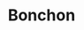 ---
layout: place
title: "Bonchon"
permalink: /illinois/chicago/bonchon.html
stateAbbr: IL
stateName: Illinois
cityName: Chicago
seo:
  name: "Bonchon"
  type: Restaurant
  links: null
description: "Bonchon serves delicious sushi in Chicago, Illinois. Try fresh Japanese dishes for a great dining experience. "
place_id: ChIJbeU4mI8tDogRLwgldZC7UQw
photos:
  - name: >-
      places/ChIJbeU4mI8tDogRLwgldZC7UQw/photos/AeeoHcJ-vgZW6-vTQokcnS8naE_Qz-GuUD0WwYdQt06qEO5O-eFqRkli5jfpg88-uJC01ROYfoFJ_uH5aElFSdcfed-rqForo1SR7i_iAEgffbA3HGgt4c203Pk7s6iU0R9vWzSzIelc3GGhDYiN6zCIzIOaZARL_wYSjgzHlZy_HQ5H-7lSET1YTUC5iiwxtRx6VqsjI30017RjLLYQGu9T5ZpxNnl7G1B-lXLVgKIQuFpbSAy63wUgpvfWf0a_wVVrPGjjHN4cXPnE9C5k4Nsy6XuMx1ynSdi4Q-_C3ACC68sVKf1AicBR7IpanZaGpEc13rsvEZa8-eBqUmgK-1-c7pBJu-EqTk7LNw7NNMb2l57c3SCXJPSfWV1gkerhY3ihHYbGtGBRiCoLAUs-K6aJqpLfEJYAy0d-j5jsMUaPd1A
    widthPx: 3600
    heightPx: 4800
    authorAttributions:
      - displayName: Nita
        uri: https://maps.google.com/maps/contrib/106634763124870222024
        photoUri: >-
          https://lh3.googleusercontent.com/a-/ALV-UjV5kQNa9qGLI4WGv2J0LjVJadg-mor2B9R_fnckaJ3b99XHa7s=s100-p-k-no-mo
    flagContentUri: >-
      https://www.google.com/local/imagery/report/?cb_client=maps_api_places.places_api&image_key=!1e10!2sCIHM0ogKEICAgIC33tq-YA&hl=en-US
    googleMapsUri: >-
      https://www.google.com/maps/place//data=!3m4!1e2!3m2!1sCIHM0ogKEICAgIC33tq-YA!2e10!4m2!3m1!1s0x880e2d8f9838e56d:0xc51bb907525082f
  - name: >-
      places/ChIJbeU4mI8tDogRLwgldZC7UQw/photos/AeeoHcLJYjPMHFkQCiu8bG1zfsseFzDHKaYfQjOA08mZBrei9AEF9KdnW24R0Msek8wtJGcwBiJ7txkar_PgcJa4eucvYcoOiK7BvsiBEe8lvWUo03lYE69JZ_hZJCGkTw7wJkESzN5JEIsXeqi1KChmeDxvWRZ7xN25TYoIlEEfrjU4G8aS4xs-sD197lt-YcpbcEuTEYdRnfxvxOCl3n8VPnt67bIZ5wkM2AlYpu8li-eIVT2xpmxuFfIFcslfdif7hSw12ImF-U9grtccVIV3jsBwqk0pKs1XCQaddMpcuKYwRQ
    widthPx: 1348
    heightPx: 758
    authorAttributions:
      - displayName: Bonchon Chinatown Chicago
        uri: https://maps.google.com/maps/contrib/104181734865022742879
        photoUri: >-
          https://lh3.googleusercontent.com/a/ACg8ocKXHERKrdq-ttn6O7V2RjesFjlh46T0ap0pCIeKjXUD-SXwxA=s100-p-k-no-mo
    flagContentUri: >-
      https://www.google.com/local/imagery/report/?cb_client=maps_api_places.places_api&image_key=!1e10!2sAF1QipO2A9QjRfsuMw57whI7SWSfbapUtEZiEfGvZba5&hl=en-US
    googleMapsUri: >-
      https://www.google.com/maps/place//data=!3m4!1e2!3m2!1sAF1QipO2A9QjRfsuMw57whI7SWSfbapUtEZiEfGvZba5!2e10!4m2!3m1!1s0x880e2d8f9838e56d:0xc51bb907525082f
  - name: >-
      places/ChIJbeU4mI8tDogRLwgldZC7UQw/photos/AeeoHcIvBmWZzKkmNGrHRNbOWzVrwj1UgKZv7aCbMy0toOClwTdwNKQbuvZFIL9qSx2zJH8Xn3-2azACxZIdn8xVl5WwJX6poGsiV1UcJ3ujpiqRHCbfAV4CSY9EPOgZOy4mx7kGUt8YfWowe-lBgx2EJuphpBu-9Bpv56VbcmT_SYQfd1Bs43nl2vQKQ9_lHKwDrqY--RpLXWboNPGDJUXyyZhvN9tPOlHwSnDFMRemfs3Q8h3VVX98--eghvRwLCwwy3RXvD-_E2pN0SczDN0CI5GYMvuI3u-RpUvzq8UakKkDVe18zcLkT0wM4anXBv_nAwNGQXEHlQ-Hf6O9SWRUfDMISp23kWuzl0FWen_doCvRP5dn_FT-gGuVCULrnpT9AAWsQKqnEh4vDlxn4NJbWfQoilDzwCAlUHfDm7U0KNgDpEs
    widthPx: 3024
    heightPx: 4032
    authorAttributions:
      - displayName: Ashley Warfel
        uri: https://maps.google.com/maps/contrib/101152828588358603973
        photoUri: >-
          https://lh3.googleusercontent.com/a-/ALV-UjUlgYT62Pw2GcHIzyzxoV50DURWL_R_Z01HGuY96r3Up5Pn0kmh=s100-p-k-no-mo
    flagContentUri: >-
      https://www.google.com/local/imagery/report/?cb_client=maps_api_places.places_api&image_key=!1e10!2sCIHM0ogKEICAgMDIr5XDvQE&hl=en-US
    googleMapsUri: >-
      https://www.google.com/maps/place//data=!3m4!1e2!3m2!1sCIHM0ogKEICAgMDIr5XDvQE!2e10!4m2!3m1!1s0x880e2d8f9838e56d:0xc51bb907525082f
  - name: >-
      places/ChIJbeU4mI8tDogRLwgldZC7UQw/photos/AeeoHcL9pSKg6E08wAt7WURpDiRZJHvgbSVCJkdrk1Obl-aEjZgceveathccEQArlcGayb8dEfqixfTRPrwArvPgSApCc7XOgS9hTEzxzVMmHzQ8QkidTfkEA6-S0Yk3SQy7JJ_P2Au-oHXkHrxDRQOB5BK2bmlA2KdubXDs1W-cPEsQ88609xJ-46XS7NVLkaKN0I5PVafJbvPWOwxU8ZtzFis1RcyC81r0NCwor8t_J_c6UCkVxe8EYnGV6xDphizZ_0LD3lZ1NPXp3QnvTU5oI0WIx1Tf9crsoYU-6v9beWvv3FFNw0iNfkwLyeauD8Fk4CIfC9fJ1LPF-68jW0Xwahm_vI5-F9QVj790JDl8SEunYIQOEToFL6rk_dXiEuvG4lRaxiRvb4HgvfhzCF5PNrdrr_28tJS1fJ7MSZ29UhL7U4Bz
    widthPx: 4800
    heightPx: 3600
    authorAttributions:
      - displayName: Mirah Wills
        uri: https://maps.google.com/maps/contrib/102695332709055388745
        photoUri: >-
          https://lh3.googleusercontent.com/a-/ALV-UjVlEdQ_B_MSB2ndR5sV4w-0B7NW31-KghxSAqHHg4LaX3TzRBU=s100-p-k-no-mo
    flagContentUri: >-
      https://www.google.com/local/imagery/report/?cb_client=maps_api_places.places_api&image_key=!1e10!2sCIHM0ogKEICAgMCQvOGi5AE&hl=en-US
    googleMapsUri: >-
      https://www.google.com/maps/place//data=!3m4!1e2!3m2!1sCIHM0ogKEICAgMCQvOGi5AE!2e10!4m2!3m1!1s0x880e2d8f9838e56d:0xc51bb907525082f
  - name: >-
      places/ChIJbeU4mI8tDogRLwgldZC7UQw/photos/AeeoHcL44kgYmdVAt134zlWAGxMXdBiRPk9H7LmrdJwHS1P0qO7v6SoUjj9vmlQ4Df-TDFKh1XChcNN3_aW9_wR1-BUgdV2rGUeP8krXxrOK7ecHSkl6jEMO5UkIPHh2VB-LU2DPRjEJfkTj4RXdgoY3hZj5AmY4eRslVPDh2udu3Dq5W8c5tHICTie33kNoR0tWMxrH3qsbA2_w7M-C3hbtq7Y0pAtvPgdG4StTPOGDrc9Ytzs9lyXehVhviRry1PnGG7gS6LFT7Rr3r1bewNfg7NKZK8hPRhOTBMB7ULq5hu0epCf6FUuZTscI9TfKfsRP11hB-GwxNcHm7pQPKbk4up_A3eEQtHUVavBGJogUhtxJ4KDB1hb0GQMY4fuJmTKS5krdF_kocIsulrnWz_DVCFOk7sCSn9hUOkc4eGiTdB9yLg
    widthPx: 3000
    heightPx: 4000
    authorAttributions:
      - displayName: Marina
        uri: https://maps.google.com/maps/contrib/116988492894611608909
        photoUri: >-
          https://lh3.googleusercontent.com/a-/ALV-UjWpbX_eAvfZ2DoBvQMnAKkpVtK-mJp99AiXdmVI8wOf_ZtG_teS=s100-p-k-no-mo
    flagContentUri: >-
      https://www.google.com/local/imagery/report/?cb_client=maps_api_places.places_api&image_key=!1e10!2sCIHM0ogKEICAgIDjoJWjeQ&hl=en-US
    googleMapsUri: >-
      https://www.google.com/maps/place//data=!3m4!1e2!3m2!1sCIHM0ogKEICAgIDjoJWjeQ!2e10!4m2!3m1!1s0x880e2d8f9838e56d:0xc51bb907525082f
  - name: >-
      places/ChIJbeU4mI8tDogRLwgldZC7UQw/photos/AeeoHcLxpiI25u3MKDSQRhdB3RStfwpfBpswcCDJIcoeM1wmLjHTZc4p8GmjxL2cymEqUPf7pPjjEqHh3PfxfcYryZ9b_4rcK47UxwJ0AZXqnojmOTJnxI7kZjDI2FPyaHhMw9N5_EqA9J2G7id9DqtexUEvXZXjpE25ZdnFnF30wR-_zE7Y7En-38qYov-TWWbwd-IBRwhIMRdgn1zOqICxkJjzd0Uqqk7E_VDjeGHsAVUWkpikUgvLjD-JBawl7Olsl9wZ_3RTAD7lBSdn_iqfW3b8Eg-Ru-S7razekK6_vTl1YLejF2MQQNhmH0muwKpEXJkFZ6mqEPQIOjr4bjBgtQA1DY8H83E2ICcX-Z0MMFPiPDZy320i5H76FWxPodB76A1MvrkT-ltVUNRZ2qvC_8pMYQ5ULhOY3GAy9lIZcZE
    widthPx: 4032
    heightPx: 3024
    authorAttributions:
      - displayName: Reza H.
        uri: https://maps.google.com/maps/contrib/108628176612268077234
        photoUri: >-
          https://lh3.googleusercontent.com/a-/ALV-UjWsA5bwQ68H4Ks7V_hzIilZK1y4QX5yfKFe8Y0_xbZ7oE60jso3ew=s100-p-k-no-mo
    flagContentUri: >-
      https://www.google.com/local/imagery/report/?cb_client=maps_api_places.places_api&image_key=!1e10!2sCIHM0ogKEICAgICflrD9Ug&hl=en-US
    googleMapsUri: >-
      https://www.google.com/maps/place//data=!3m4!1e2!3m2!1sCIHM0ogKEICAgICflrD9Ug!2e10!4m2!3m1!1s0x880e2d8f9838e56d:0xc51bb907525082f
  - name: >-
      places/ChIJbeU4mI8tDogRLwgldZC7UQw/photos/AeeoHcJrT_eMFwZa5UB3BNZiCKFGBw-gIBFdZZFefFv4Jqc-QQBvlVLgBTPF-YcdOmtOGmpPwcXKn6VEsH9N3nDhh_WEB0Agdw0Ykd1lzkNfOILcvBOr8i30QjKQTvuWYFphEl62-mBxa836cLcy-oD_FKK8R8iSdrBrdeQPPKEnA3olyH0eAgBy3UUgvBKsiy3ImYFXNuFdS_UqTVWZZH9Na62zG6AwZowNKv1Yq_Ub28G-_pq-CEcdQp2x5xNdwEooaSWAVERMBqxwyWuidCHYTK_2D9XXRz6BCyGQbL8yB7qp5F1FL5L5XdnNq91PtaSzr-JOF6LQDEDP7o3LgQligegxLDuBowI4yVVXyM-6VMCz6gd_CK5O3ESZDq-w3nsJ5ksE6WEU-w4NIbfS1qla_FVRW7wxA8LwBFuajRJk27ItjQ
    widthPx: 3024
    heightPx: 4032
    authorAttributions:
      - displayName: Philippe Paul
        uri: https://maps.google.com/maps/contrib/112099706436818221172
        photoUri: >-
          https://lh3.googleusercontent.com/a-/ALV-UjWDjhqtTxfoYd_WyOeWK1pdiwfzgMBSvGK_dO_9aoSYwHoquU3LNQ=s100-p-k-no-mo
    flagContentUri: >-
      https://www.google.com/local/imagery/report/?cb_client=maps_api_places.places_api&image_key=!1e10!2sCIHM0ogKEICAgICbq8a7XA&hl=en-US
    googleMapsUri: >-
      https://www.google.com/maps/place//data=!3m4!1e2!3m2!1sCIHM0ogKEICAgICbq8a7XA!2e10!4m2!3m1!1s0x880e2d8f9838e56d:0xc51bb907525082f
  - name: >-
      places/ChIJbeU4mI8tDogRLwgldZC7UQw/photos/AeeoHcKdwqjDWQf8yVBffvoarsRfXQaDCW2IemWqFKHHXnqkfzWFNk9NPCdaTPgzDWtRiGvrFRVk72kGonY0OyCX1UOKw1JiUCcjbbFC7DkjM2yRhfBxXPOwlsazHB7IVm7o-GlksUUZHBVO1aYw_0VeJe0Dane4977M00RYrEtbqz6mF3g3R5CsS-YiY68qRMePHjaYRB4ytDUy1NcMcXGlA5rttkXWDBbOCZ5Hl8gUFLzs-CxIUpIEsEG9NTZ0TSgwY4KM0dqPqcCnu9atzljJaPuLhZOjIV8zxb_0ssMZo77TYuruSFUutKrl5HG-u8rb2SS-FJEq5QJjSCUmpXHKi6VvVau2qGpXK8HwcH84RukhhNGNEidR-YSUdHd3dkp_dc4UqAI0g8_utYLstIhphfBsKVaIFqi1kxFgbb3cLkkHpDUG
    widthPx: 3024
    heightPx: 4032
    authorAttributions:
      - displayName: Rye
        uri: https://maps.google.com/maps/contrib/106897890620585324106
        photoUri: >-
          https://lh3.googleusercontent.com/a-/ALV-UjW_JSkaszf2A9WSbcYr2bgx87swVUzj-yXrJv4xlfb_vToqTqPe=s100-p-k-no-mo
    flagContentUri: >-
      https://www.google.com/local/imagery/report/?cb_client=maps_api_places.places_api&image_key=!1e10!2sCIHM0ogKEICAgID3naOfggE&hl=en-US
    googleMapsUri: >-
      https://www.google.com/maps/place//data=!3m4!1e2!3m2!1sCIHM0ogKEICAgID3naOfggE!2e10!4m2!3m1!1s0x880e2d8f9838e56d:0xc51bb907525082f
  - name: >-
      places/ChIJbeU4mI8tDogRLwgldZC7UQw/photos/AeeoHcJihzVANxcaHZcHitzGGVvj-iEgrpHyxWRJk8x1kiWsSEtxfznmI7Z-Qrn7A_F-MSZgAInmuc6lzKchn7spMOhsQ7gMq_qFOo86fdySqyAm1EAkuecGtdVpn53TX5tGHjx8o-eegEP1235Pj6j36SYTUx4sjTr9L73twNhOfVveIu8JBDOkvguuoGanfZq5AFTadolGTXy5SlLXDlRE5y1E8iqggDuLU5IgDpoohJi9-Yroi60-30ZCI3bZ230CVwi_hUC7UJRTtv9-Cmz5rOIaJQPyl92KXS8G78oLryWuW4OVj6AAtdHV4zQsLzaf6WEdwhe8G_3PNJ4hgxcUGkTdmeIjjiY0p4vlRf-oULUO33vRKYnjKd9qON3waL3MnUDD_EW0wmX-z0ytr0MybH0P5FAkevNAVca_51K_DOTgm8BY
    widthPx: 3636
    heightPx: 3023
    authorAttributions:
      - displayName: C Stoney
        uri: https://maps.google.com/maps/contrib/114937184703262525479
        photoUri: >-
          https://lh3.googleusercontent.com/a-/ALV-UjXEtx-ysuHc-X3cZiWxD_UwcWWd_k08ta3rcbw-oIrhctXQS_bY=s100-p-k-no-mo
    flagContentUri: >-
      https://www.google.com/local/imagery/report/?cb_client=maps_api_places.places_api&image_key=!1e10!2sCIHM0ogKEICAgICHhf6mqQE&hl=en-US
    googleMapsUri: >-
      https://www.google.com/maps/place//data=!3m4!1e2!3m2!1sCIHM0ogKEICAgICHhf6mqQE!2e10!4m2!3m1!1s0x880e2d8f9838e56d:0xc51bb907525082f
  - name: >-
      places/ChIJbeU4mI8tDogRLwgldZC7UQw/photos/AeeoHcKngm6YLQIQ_v6cQo8YOGJ4Prbf4I1E1B5oif2sZRElqKJCzAQ6CDd4NvmLCl3o0HJDAjh2C7hZukJ1zBdRWuepXPhYqElVOPxQ7WlxWo0i6-tMWe65FLlCWdPTxUoJaMXQWkCDu_js0OWAW46_Pc7zAav6d01QVrtsIadSia62FzXMxBu_RQUPayQOqSF8kEuACNtLcDLnItGfz-M1SioXyU27GGBRDenHAbOCkNxXmdzA1s05Lb-VQBe4amDyblu7c2pPyugz2ImbVc6oPhBXN5OweL1sj_eWMg4bN_XdjtR46Q-tI3Kg1Dphhvxzb7dm_xkkYyyhhpEuF-kor_tBL556PAJsX3xTDhX4_u9Qjb0TSrqLlsinHz3bBLQkF-ryQDteqHk41xgHe6hEAkH4n4i2ryv9vN-2R57TZ6e7eg
    widthPx: 4080
    heightPx: 3072
    authorAttributions:
      - displayName: William Alvarado
        uri: https://maps.google.com/maps/contrib/108608250551193385317
        photoUri: >-
          https://lh3.googleusercontent.com/a-/ALV-UjX0H8DJg8DCrI_u3QIr5FahBArQIajmtWJxRUxYiJisODrPwLfKQQ=s100-p-k-no-mo
    flagContentUri: >-
      https://www.google.com/local/imagery/report/?cb_client=maps_api_places.places_api&image_key=!1e10!2sCIHM0ogKEICAgICHyLGdcA&hl=en-US
    googleMapsUri: >-
      https://www.google.com/maps/place//data=!3m4!1e2!3m2!1sCIHM0ogKEICAgICHyLGdcA!2e10!4m2!3m1!1s0x880e2d8f9838e56d:0xc51bb907525082f
address: '2163 S China Pl #1f, Chicago, IL 60616, USA'
street: '2163 S China Pl #1f'
city: Chicago
state: IL
zip: '60616'
country: USA
neighborhood: Armour Square
latitude: '41.853684'
longitude: '-87.634944'
accessibility_options:
  wheelchairAccessibleEntrance: true
  wheelchairAccessibleSeating: true
business_status: OPERATIONAL
name: Bonchon
google_maps_links:
  directionsUri: >-
    https://www.google.com/maps/dir//''/data=!4m7!4m6!1m1!4e2!1m2!1m1!1s0x880e2d8f9838e56d:0xc51bb907525082f!3e0
  placeUri: https://maps.google.com/?cid=887696830683744303
  writeAReviewUri: >-
    https://www.google.com/maps/place//data=!4m3!3m2!1s0x880e2d8f9838e56d:0xc51bb907525082f!12e1
  reviewsUri: >-
    https://www.google.com/maps/place//data=!4m4!3m3!1s0x880e2d8f9838e56d:0xc51bb907525082f!9m1!1b1
  photosUri: >-
    https://www.google.com/maps/place//data=!4m3!3m2!1s0x880e2d8f9838e56d:0xc51bb907525082f!10e5
primary_type: Asian Restaurant
opening_hours:
  regular: null
  current: null
secondary_opening_hours:
  regular:
    weekdayDescriptions: null
    type: null
  current:
    weekdayDescriptions: null
    type: null
phone: null
price_level: null
price_range: null
rating: null
rating_count: 0
website: null
reviews: null
parking_options: null
payment_options: null
allow_dogs: null
curbside_pickup: null
delivery: null
dine_in: null
good_for_children: null
good_for_groups: null
good_for_sports: null
live_music: null
menu_for_children: null
outdoor_seating: null
reservable: null
restroom: null
serves_beer: null
serves_breakfast: null
serves_brunch: null
serves_cocktails: null
serves_coffee: null
serves_dinner: null
serves_dessert: null
serves_lunch: null
serves_vegetarian_food: null
serves_wine: null
takeout: null
update_category: essentials
summary: null

---